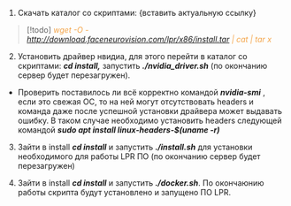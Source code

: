 1. Скачать каталог со скриптами: {вставить актуальную ссылку}

> [!todo] 
> <span style="color: #f4a448">*wget -O -http://download.faceneurovision.com/lpr/x86/install.tar | cat | tar x*</span>

2. Установить драйвер нвидиа, для этого перейти в каталог со скриптами: _**cd install,**_ запустить _**./nvidia_driver.sh**_ (по окончанию сервер будет перезагружен).

- Проверить поставилось ли всё корректно командой _**nvidia-smi**_ , если это свежая ОС, то на ней могут отсутствовать headers и команда даже после успешной установки драйвера может выдавать ошибку. В таком случае необходимо установить headers следующей командой _**sudo apt install linux-headers-$(uname -r)**_

3. Зайти в install _**cd install**_ и запустить _**./install.sh**_ для установки необходимого для работы LPR ПО (по окончанию сервер будет перезагружен)

4. Зайти в install _**cd install**_ и запустить _**./docker.sh**_. По окончаюнию работы скрипта будут установлено и запущено ПО LPR.